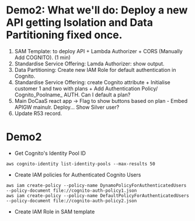 # Demo2: What we'll do: Deploy a new API getting Isolation and Data Partitioning fixed once.
1. SAM Template: to deploy API + Lambda Authorizer + CORS (Manually Add COGNITO). (1 min)
2. Standardise Service Offering: Lamda Authorizer: show output.
3. Data Partitioning: Create new IAM Role for default authentication in Cognito.
4. Standardise Service Offering: create Cognito attribute + Initialise customer 1 and two with plans + Add Authentication Policy/ Cognito_Poolname_ AUTH. Can I default a plan?
5. Main DoCaaS react app -> Flag to show buttons based on plan - Embed APIGW mainulr. Deploy... Show Silver user?
6. Update R53 record.

# Demo2
* Get Cognito's Identity Pool ID
```shell
aws cognito-identity list-identity-pools --max-results 50
```



* Create IAM policies for Authenticated Cognito Users
```shell
aws iam create-policy --policy-name DynamoPolicyForAuthenticatedUsers --policy-document file://cognito-auth-policy1.json
aws iam create-policy --policy-name DefaultPolicyForAuthenticatedUsers --policy-document file://cognito-auth-policy2.json
```
* Create IAM Role in SAM template
